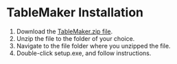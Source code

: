 # TableMaker Installation

1. Download the [TableMaker.zip file](https://github.com/wjschne/TableMakerInstallation/raw/main/TableMaker.zip).
2. Unzip the file to the folder of your choice.
3. Navigate to the file folder where you unzipped the file.
4. Double-click setup.exe, and follow instructions.
